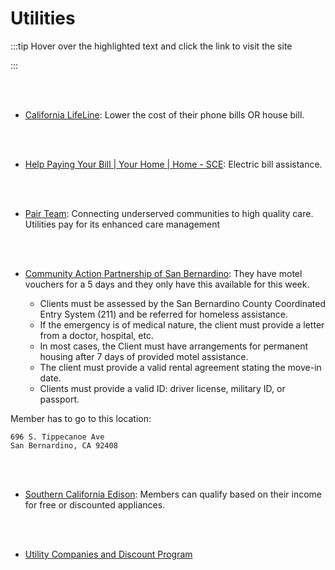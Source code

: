 # Utilities

:::tip Hover over the highlighted text and click the link to visit the site

:::

<br></br>

- [California LifeLine](https://www.californialifeline.com/en): Lower the cost of their phone bills OR house bill.

<br></br>

- [Help Paying Your Bill | Your Home | Home - SCE](https://www.sce.com/residential/assistance?from=/billhelp): Electric bill assistance.

<br></br>

- [Pair Team](https://www.pairteam.com/): Connecting underserved communities to high quality care. Utilities pay for its enhanced care management

<br></br>

- [Community Action Partnership of San Bernardino](https://www.capsbc.org): They have motel vouchers for a 5 days and they only have this available for this week.

  - Clients must be assessed by the San Bernardino County Coordinated
    Entry System (211) and be referred for homeless assistance.
  - If the emergency is of medical nature, the client must provide a
    letter from a doctor, hospital, etc.
  - In most cases, the Client must have arrangements for permanent
    housing after 7 days of provided motel assistance.
  - The client must provide a valid rental agreement stating the move-in date.
  - Clients must provide a valid ID: driver license, military ID, or passport.

Member has to go to this location:

```
696 S. Tippecanoe Ave
San Bernardino, CA 92408
```

<br></br>

- [Southern California Edison](https://www.sce.com/residential/assistance/energy-saving-program): Members can qualify based on their income for free or discounted appliances.

<br></br>

- [Utility Companies and Discount Program](https://riversideihss.org/PDF/UtilityProgramsRivCo.pdf)

<br></br>
